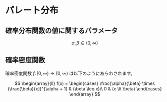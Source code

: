 # パレート分布

## 確率分布関数の値に関するパラメータ
$$
\alpha, \beta \in (0, \infty)
$$

## 確率密度関数
確率密度関数 $f \colon [0,\infty) \rightarrow [0, \infty)$ は以下のようにあらわされます。

$$
\begin{array}{ll}
f(x) = 
\begin{cases}
\frac{\alpha}{\beta} \times (\frac{\beta}{x})^{\alpha + 1} & (\beta \leq x)\\
0 & (x \lt \beta)
\end{cases}
\end{array}
$$